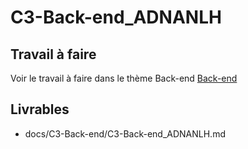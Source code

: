 
# C3-Back-end_ADNANLH

## Travail à faire
Voir le travail à faire dans le thème Back-end
[Back-end](https://github.com/solicoders/evaluation/issues/7)

## Livrables
- docs/C3-Back-end/C3-Back-end_ADNANLH.md 
 
